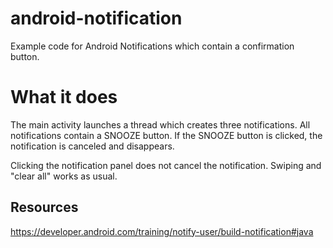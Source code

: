 # android-notification
Example code for Android Notifications which contain a confirmation button.

# What it does

The main activity launches a thread which creates three notifications. 
All notifications contain a SNOOZE button. 
If the SNOOZE button is clicked, the notification is canceled and disappears.

Clicking the notification panel does not cancel the notification.
Swiping and "clear all" works as usual.

## Resources

https://developer.android.com/training/notify-user/build-notification#java
